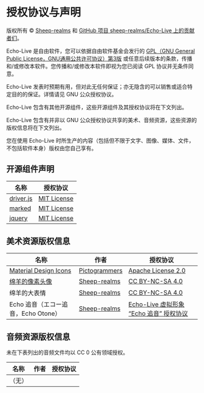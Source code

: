 # 授权协议与声明
版权所有 © [Sheep-realms](https://github.com/sheep-realms) 和 [GitHub 项目 sheep-realms/Echo-Live 上的贡献者们](https://github.com/sheep-realms/Echo-Live/graphs/contributors)。

Echo-Live 是自由软件，您可以依据自由软件基金会发行的 [GPL（GNU General Public License，GNU通用公共许可协议）第3版](https://www.gnu.org/licenses/gpl-3.0.html) 或任意后续版本的条款，传播和/或修改本软件。您传播和/或修改本软件即视为您已阅读 GPL 协议并无条件同意。

Echo-Live 发表时预期有用，但对此无任何保证；亦无隐含的可以销售或适合特定目的的保证。详情请见 GNU 公众授权协议。

Echo-Live 包含有其他开源组件，这些开源组件及其授权协议将在下文列出。

Echo-Live 包含有并非以 GNU 公众授权协议共享的美术、音频资源，这些资源的版权信息将在下文列出。

您在使用 Echo-Live 时所生产的内容（包括但不限于文字、图像、媒体、文件，不包括软件本身）版权由您自己享有。

## 开源组件声明

| 名称 | 授权协议 |
| - | - |
| [driver.js](https://github.com/kamranahmedse/driver.js) | [MIT License](https://opensource.org/license/mit) |
| [marked](https://github.com/markedjs/marked) | [MIT License](https://opensource.org/license/mit) |
| [jquery](https://github.com/jquery/jquery) | [MIT License](https://opensource.org/license/mit) |

## 美术资源版权信息
| 名称 | 作者 | 授权协议 |
| - | - | - |
| [Material Design Icons](https://pictogrammers.com/library/mdi/) | [Pictogrammers](https://pictogrammers.com/) | [Apache License 2.0](https://apache.org/licenses/LICENSE-2.0) |
| [绵羊的像素头像](https://github.com/sheep-realms/sheep-realms-avatar) | [Sheep-realms](https://github.com/sheep-realms) | [CC BY-NC-SA 4.0](https://creativecommons.org/licenses/by-nc-sa/4.0/) |
| 绵羊的大表情 | [Sheep-realms](https://github.com/sheep-realms) | [CC BY-NC-SA 4.0](https://creativecommons.org/licenses/by-nc-sa/4.0/) |
| Echo 追音（エコー追音，Echo Otone） | [Sheep-realms](https://github.com/sheep-realms) | [Echo-Live 虚拟形象 “Echo 追音” 授权协议](docs/License-Echo-Otone.txt) |

## 音频资源版权信息
未在下表列出的音频文件均以 CC 0 公有领域授权。

| 名称 | 作者 | 授权协议 |
| - | - | - |
| （无） | | |